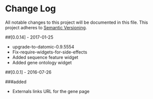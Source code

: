 # Change Log
All notable changes to this project will be documented in this file.
This project adheres to [Semantic Versioning](http://semver.org/).

##[0.0.14] - 2017-01-25
- upgrade-to-datomic-0.9.5554
- Fix-require-widgets-for-side-effects
- Added sequence feature widget
- Added gene ontology widget

##[0.0.1] - 2016-07-26

###added
- Externals links URL for the gene page
